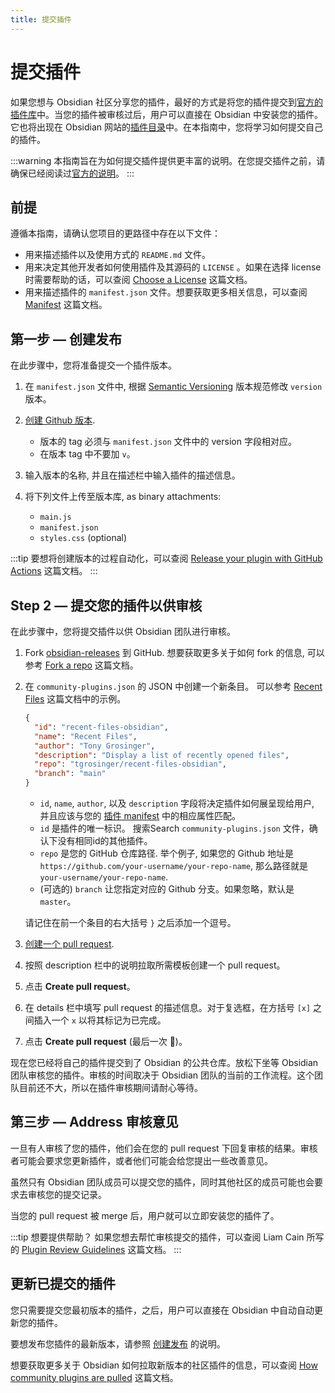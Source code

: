 ```yaml
---
title: 提交插件
---
```

<!--
 * @Author: luhaifeng666 youzui@hotmail.com
 * @Date: 2022-03-24 23:00:24
 * @LastEditors: luhaifeng666
 * @LastEditTime: 2022-08-24 10:44:49
 * @Description: 
-->

# 提交插件

如果您想与 Obsidian 社区分享您的插件，最好的方式是将您的插件提交到[官方的插件库](https://github.com/obsidianmd/obsidian-releases/blob/master/community-plugins.json)中。当您的插件被审核过后，用户可以直接在 Obsidian 中安装您的插件。它也将出现在 Obsidian 网站的[插件目录](https://obsidian.md/plugins)中。在本指南中，您将学习如何提交自己的插件。

:::warning
本指南旨在为如何提交插件提供更丰富的说明。在您提交插件之前，请确保已经阅读过[官方的说明](https://github.com/obsidianmd/obsidian-sample-plugin#adding-your-plugin-to-the-community-plugin-list)。
:::

## 前提

遵循本指南，请确认您项目的更路径中存在以下文件：

- 用来描述插件以及使用方式的 `README.md` 文件。
- 用来决定其他开发者如何使用插件及其源码的 `LICENSE` 。如果在选择 license 时需要帮助的话，可以查阅 [Choose a License](https://choosealicense.com/) 这篇文档。
- 用来描述插件的 `manifest.json` 文件。想要获取更多相关信息，可以查阅 [Manifest](../manifest-reference.md) 这篇文档。

## 第一步 — 创建发布

在此步骤中，您将准备提交一个插件版本。

1. 在 `manifest.json` 文件中, 根据 [Semantic Versioning](https://semver.org/) 版本规范修改 `version` 版本。

2. [创建 Github 版本](https://docs.github.com/en/repositories/releasing-projects-on-github/managing-releases-in-a-repository#creating-a-release).
   - 版本的 tag 必须与 `manifest.json` 文件中的 version 字段相对应。
   - 在版本 tag 中不要加 `v`。

3. 输入版本的名称, 并且在描述栏中输入插件的描述信息。

4. 将下列文件上传至版本库, as binary attachments:

   - `main.js`
   - `manifest.json`
   - `styles.css` (optional)

:::tip
要想将创建版本的过程自动化，可以查阅 [Release your plugin with GitHub Actions](release-your-plugin-with-github-actions.md) 这篇文档。
:::

## Step 2 — 提交您的插件以供审核

在此步骤中，您将提交插件以供 Obsidian 团队进行审核。

1. Fork [obsidian-releases](https://github.com/obsidianmd/obsidian-releases) 到 GitHub. 想要获取更多关于如何 fork 的信息, 可以参考 [Fork a repo](https://docs.github.com/en/get-started/quickstart/fork-a-repo) 这篇文档。

2. 在 `community-plugins.json` 的 JSON 中创建一个新条目。 可以参考 [Recent Files](https://github.com/tgrosinger/recent-files-obsidian) 这篇文档中的示例。

   ```json
   {
     "id": "recent-files-obsidian",
     "name": "Recent Files",
     "author": "Tony Grosinger",
     "description": "Display a list of recently opened files",
     "repo": "tgrosinger/recent-files-obsidian",
     "branch": "main"
   }
   ```

   - `id`, `name`, `author`, 以及 `description` 字段将决定插件如何展呈现给用户, 并且应该与您的 [插件 manifest](../manifest-reference.md) 中的相应属性匹配。
   - `id` 是插件的唯一标识。 搜索Search `community-plugins.json` 文件，确认下没有相同id的其他插件。
   - `repo` 是您的 GitHub 仓库路径. 举个例子, 如果您的 Github 地址是 `https://github.com/your-username/your-repo-name`, 那么路径就是`your-username/your-repo-name`.
   - (可选的) `branch` 让您指定对应的 Github 分支。如果忽略，默认是 `master`。

   请记住在前一个条目的右大括号 `}` 之后添加一个逗号。

3. [创建一个 pull request](https://docs.github.com/en/pull-requests/collaborating-with-pull-requests/proposing-changes-to-your-work-with-pull-requests/creating-a-pull-request).
4. 按照 description 栏中的说明拉取所需模板创建一个 pull request。
5. 点击 **Create pull request**。
6. 在 details 栏中填写 pull request 的描述信息。对于复选框，在方括号 `[x]` 之间插入一个 `x` 以将其标记为已完成。
7. 点击 **Create pull request** (最后一次 🤞)。

现在您已经将自己的插件提交到了 Obsidian 的公共仓库。放松下坐等 Obsidian 团队审核您的插件。审核的时间取决于 Obsidian 团队的当前的工作流程。这个团队目前还不大，所以在插件审核期间请耐心等待。

## 第三步 — Address 审核意见

一旦有人审核了您的插件，他们会在您的 pull request 下回复审核的结果。审核者可能会要求您更新插件，或者他们可能会给您提出一些改善意见。

虽然只有 Obsidian 团队成员可以提交您的插件，同时其他社区的成员可能也会要求去审核您的提交记录。

当您的 pull request 被 merge 后，用户就可以立即安装您的插件了。

:::tip 想要提供帮助？
如果您想去帮忙审核提交的插件，可以查阅 Liam Cain 所写的 [Plugin Review Guidelines](https://liamca.in/Obsidian/Plugin+Review+Guide/index) 这篇文档。
:::

## 更新已提交的插件

您只需要提交您最初版本的插件，之后，用户可以直接在 Obsidian 中自动自动更新您的插件。

要想发布您插件的最新版本，请参照 [创建发布](#第一步-—-创建发布) 的说明。

想要获取更多关于 Obsidian 如何拉取新版本的社区插件的信息，可以查阅 [How community plugins are pulled](https://github.com/obsidianmd/obsidian-releases#how-community-plugins-are-pulled) 这篇文档。
